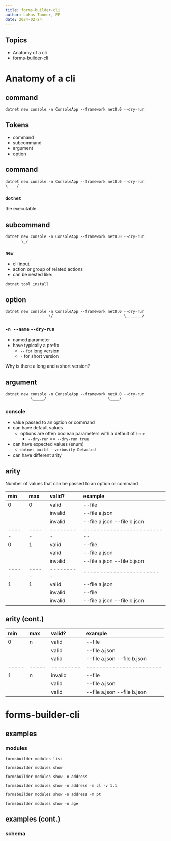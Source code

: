 ```yaml
---
title: forms-builder-cli
author: Lukas Tanner, EF
date: 2024-02-24
---
```


## Topics
- Anatomy of a cli
- forms-builder-cli

# Anatomy of a cli

## command
```
dotnet new console -n ConsoleApp --framework net8.0 --dry-run
```

## Tokens
 - command
 - subcommand
 - argument
 - option

## command 
```
dotnet new console -n ConsoleApp --framework net8.0 --dry-run
\____/
```

### `dotnet`
the executable

## subcommand 
```
dotnet new console -n ConsoleApp --framework net8.0 --dry-run
       \_/
```
### `new`

- cli input
- action or group of related actions
- can be nested like:

`dotnet tool install`

## option
```
dotnet new console -n ConsoleApp --framework net8.0 --dry-run
                   \/                               \_______/
```
### `-n --name` `--dry-run`
- named parameter
- have typically a prefix 
  - `--` for long version
  - `-` for short version

Why is there a long and a short version?

## argument 
```
dotnet new console -n ConsoleApp --framework net8.0 --dry-run
           \_____/                           \____/
```

### console
- value passed to an option or command
- can have default values 
  - options are often boolean parameters with a default of `true`
    - `--dry-run` == `--dry-run true`
- can have expected values (enum)
  - `dotnet build --verbosity Detailed`
- can have different arity

## arity
Number of values that can be passed to an option or command

| min   | max   | valid?    | example                     |
| :--   | :--   | :----     | :---                        |
| 0     | 0     | valid     | --file                      |
|       |       | invalid   | --file a.json               |
|       |       | invalid   | --file a.json --file b.json |
| ----- | ----- | --------- | --------------------------  |
| 0     | 1     | valid     | --file                      |
|       |       | valid     | --file a.json               |
|       |       | invalid   | --file a.json --file b.json |
| ----- | ----- | --------- | -----------------------     |
| 1     | 1     | valid     | --file a.json               |
|       |       | invalid   | --file                      |
|       |       | invalid   | --file a.json --file b.json |


## arity (cont.)

| min   | max   | valid?    | example                     |
| :--   | :--   | :----     | :---                        |
| 0     | n     | valid     | --file                      |
|       |       | valid     | --file a.json               |
|       |       | valid     | --file a.json --file b.json |
| ----- | ----- | --------- | -----------------------     |
| 1     | n     | invalid   | --file                      |
|       |       | valid     | --file a.json               |
|       |       | valid     | --file a.json --file b.json |


# forms-builder-cli

## examples
### modules
`formsbuilder modules list`

`formsbuilder modules show`

`formsbuilder modules show -n address`

`formsbuilder modules show -n address -m cl -v 1.1`

`formsbuilder modules show -n address -m pt`

`formsbuilder modules show -n age`

## examples (cont.)
### schema


